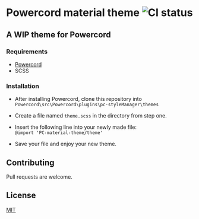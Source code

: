 # Powercord material theme ![CI status](https://img.shields.io/badge/build-passing-brightgreen.svg?longCache=true&style=for-the-badge)

## A WIP theme for Powercord

### Requirements
* [Powercord](https://github.com/aetheryx/powercord)
* SCSS

### Installation
* After installing Powercord, clone this repository into `Powercord\src\Powercord\plugins\pc-styleManager\themes`

* Create a file named `theme.scss` in the directory from step one.

* Insert the following line into your newly made file:   
`@import 'PC-material-theme/theme'`
 
* Save your file and enjoy your new theme.
## Contributing
Pull requests are welcome.

## License
[MIT](https://choosealicense.com/licenses/mit/)
